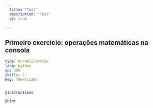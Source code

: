 ```yaml
---
  title: "Test"
  description: "Test"
  v2: true

---
```

## Primeiro exercicio: operações matemáticas na consola

```yaml
type: NormalExercise
lang: python
xp: 100
skills: 2
key: f9e8f1ca05



```



`@instructions`


`@hint`











